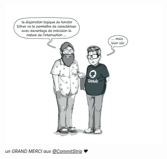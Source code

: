![🏠](pic/k33g_functional.jpg)

*un GRAND MERCI aux [@CommitStrip](https://twitter.com/commitstrip) :heart:*
